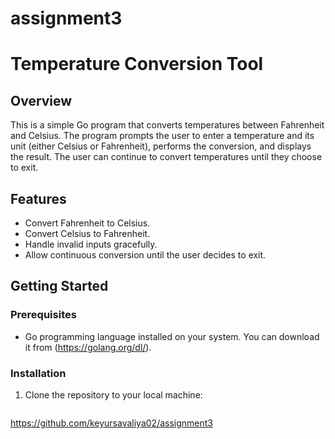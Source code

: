 # assignment3
# Temperature Conversion Tool

## Overview
This is a simple Go program that converts temperatures between Fahrenheit and Celsius. The program prompts the user to enter a temperature and its unit (either Celsius or Fahrenheit), performs the conversion, and displays the result. The user can continue to convert temperatures until they choose to exit.

## Features
- Convert Fahrenheit to Celsius.
- Convert Celsius to Fahrenheit.
- Handle invalid inputs gracefully.
- Allow continuous conversion until the user decides to exit.

## Getting Started

### Prerequisites
- Go programming language installed on your system. You can download it from (https://golang.org/dl/).

### Installation
1. Clone the repository to your local machine:
   ```sh
  https://github.com/keyursavaliya02/assignment3
